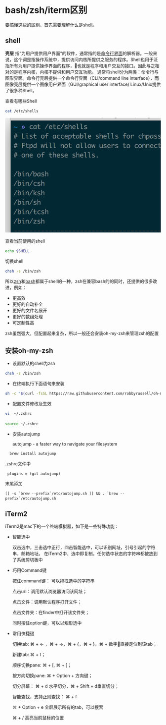 # bash/zsh/iterm区别

要搞懂这些的区别，首先需要理解什么是[shell](https://zh.wikipedia.org/wiki/%E6%AE%BC%E5%B1%A4)。

## shell

**壳层** 指“为用户提供用户界面”的软件，通常指的是[命令行界面](https://zh.wikipedia.org/wiki/%E5%91%BD%E4%BB%A4%E8%A1%8C%E7%95%8C%E9%9D%A2)的解析器。一般来说，这个词是指操作系统中，提供访问内核所提供之服务的程序。Shell也用于泛指所有为用户提供操作界面的程序，也就是程序和用户交互的接口。因此与之相对的是程序内核，内核不提供和用户交互功能。
通常将shell分为两类：命令行与图形界面。命令行壳层提供一个命令行界面（CLI/command line interface），而图像壳层提供一个图像用户界面（GUI/graphical user interface)
Linux/Unix提供了很多种Shell。

查看有哪些Shell
```zsh
cat /etc/shells
```
![](./img/1.png)

查看当前使用的shell
```bash
echo $SHELL
```
切换shell

```bash
chsh -s /bin/zsh
```

所以[zsh](https://wiki.archlinux.org/index.php/Zsh_(%E7%AE%80%E4%BD%93%E4%B8%AD%E6%96%87))和[bash](https://wiki.archlinux.org/index.php/Bash_(%E7%AE%80%E4%BD%93%E4%B8%AD%E6%96%87))都属于shell的一种，zsh在兼容bash的的同时，还提供的很多改进，例如：
- 更高效
- 更好的自动补全
- 更好的文件名展开
- 更好的数组处理
- 可定制性高

zsh虽然强大，但配置起来复杂，所以一般还会安装oh-my-zsh来管理zsh的配置

## 安装oh-my-zsh
- 设置默认的shell为zsh
```zsh
chsh -s /bin/zsh
```
- 在终端执行下面语句来安装

```zsh
sh -c "$(curl -fsSL https://raw.githubusercontent.com/robbyrussell/oh-my-zsh/master/tools/install.sh)"

```
- 配置文件修改及生效
```zsh
vi  ~/.zshrc

source ~/.zshrc
```

- 安装autojump

  autojump - a faster way to navigate your filesystem

```zsh
  brew install autojump
```
.zshrc文件中
  ```
   plugins = (git autojump)
  ```
  末尾添加
  ```
  [[ -s `brew --prefix`/etc/autojump.sh ]] && . `brew --prefix`/etc/autojump.sh
  ```
## iTerm2
iTerm2是mac下的一个终端模拟器，如下是一些特殊功能：
- 智能选中

  双击选中，三击选中正行，四击智能选中，可以识别网址，引号引起的字符串，邮箱地址。
在iTerm2中，选中即复制。任何选中状态的字符串都被放到了系统剪切板中

- 巧用Command键

  按住command键：
  可以拖拽选中的字符串

  点击url：调用默认浏览器访问该网址；
  
  点击文件：调用默认程序打开文件；
  
  点击文件夹：在finder中打开该文件夹；
  
  同时按住option键，可以以矩形选中

- 常用快捷键

  切换tab: ⌘ + ← ，⌘ + →，⌘ + {，⌘ + }，⌘ + 数字直接定位到该tab；

  新建tab: ⌘ + t；

  顺序切换pane: ⌘ + [, ⌘ + ]；

  按方向切换pane: ⌘ + Option + 方向键；

  切分屏幕： ⌘ + d 水平切分，⌘ + Shift + d垂直切分；

  智能查找，支持正则查找： ⌘ + f

  ⌘ + Option + e 全屏展示所有的tab，可以搜索

  ⌘ + / 高亮当前鼠标的位置